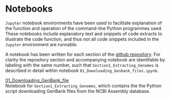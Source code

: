 # Notebooks

`Jupyter` notebook environments have been used to facilitate explanation of the function and operation of the command-line Python programmes used.
These notebooks include explanatory text and snippets of code extracts to illustrate the code function, and thus not all code snippets included in the `Jupyter` environment are runnable.

A notebook has been written for each section of the [github repository](https://github.com/HobnobMancer/PhD_Project_Scripts). For clarity the repository section and accompanying notebook are identifable by labeling with the same number, such that `Section1_Extracting_Genomes` is described in detail within notebook `01_Downloading_Genbank_files.ipynb`.


[01_Downloading_GenBank_file](
https://hobnobmancer.github.io/PhD_Project_Scripts/Notebooks/01_Downloading_Genbank_files.ipynb)  
Notebook for `Section1_Extracting_Genomes`, which contains the the Python script downloading GenBank files from the NCBI Assembly database.
